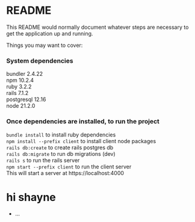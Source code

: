 # README

This README would normally document whatever steps are necessary to get the
application up and running.

Things you may want to cover:

### System dependencies
bundler 2.4.22   
npm 10.2.4  
ruby 3.2.2  
rails 7.1.2  
postgresql 12.16  
node 21.2.0  

### Once dependencies are installed, to run the project  
`bundle install` to install ruby dependencies  
`npm install --prefix client` to install client node packages  
`rails db:create` to create rails postgres db  
`rails db:migrate` to run db migrations (dev)  
`rails s` to run the rails server  
`npm start --prefix client` to run the client server  
This will start a server at https://localhost:4000


# hi shayne

* ...
